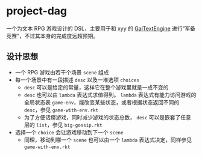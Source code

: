 # project-dag
一个为文本 RPG 游戏设计的 DSL，主要用于和 xyy 的 [GalTextEngine](https://github.com/HoshinoTented/GalTextEngine) 进行“军备竞赛”，不过其本身的完成度远超预期。

## 设计思想
* 一个 RPG 游戏由若干个场景 `scene` 组成
* 每一个场景中有一段描述 `desc` 以及一堆选项 `choices`
  * `desc` 可以是给定的常量，这样它在整个游戏里就是一成不变的
  * `desc` 也可以由 `lambda` 表达式求值得到。 `lambda` 表达式有能力访问游戏的全局状态表 `game-env`，能改变某些状态，或者根据状态返回不同的 `desc`，参见 `game-with-env.rkt`
  * 为了方便话痨游戏，同时减少游戏的状态总数， `desc` 可以是嵌套了任意层的 `list`，参见 `big-gossip.rkt`
* 选择一个 `choice` 会让游戏移动到下一个 `scene`
  * 同理，移动到哪一个 `scene` 也可以由一个 `lambda` 表达式决定，同样参见 `game-with-env.rkt`
